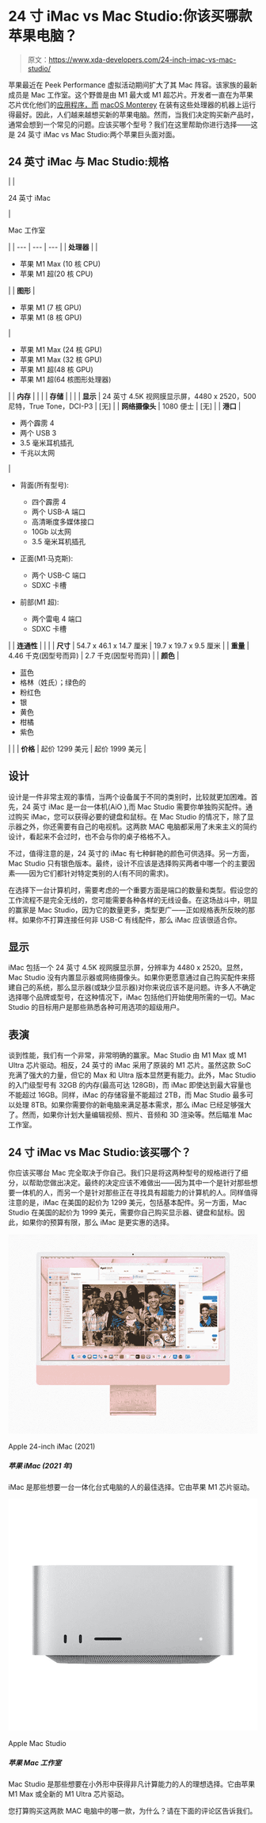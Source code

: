 # 24 寸 iMac vs Mac Studio:你该买哪款苹果电脑？

> 原文：<https://www.xda-developers.com/24-inch-imac-vs-mac-studio/>

苹果最近在 Peek Performance 虚拟活动期间扩大了其 Mac 阵容。该家族的最新成员是 Mac 工作室。这个野兽是由 M1 最大或 M1 超芯片。开发者一直在为苹果芯片优化他们的[应用程序，而](https://www.xda-developers.com/best-apps-apple-silicon/) [macOS Monterey](https://www.xda-developers.com/macos-monterey) 在装有这些处理器的机器上运行得最好。因此，人们越来越想买新的苹果电脑。然而，当我们决定购买新产品时，通常会想到一个常见的问题。应该买哪个型号？我们在这里帮助你进行选择——这是 24 英寸 iMac vs Mac Studio:两个苹果巨头面对面。

## 24 英寸 iMac 与 Mac Studio:规格

|  | 

24 英寸 iMac

 | 

Mac 工作室

 |
| --- | --- | --- |
| **处理器** |  | 

*   苹果 M1 Max (10 核 CPU)
*   苹果 M1 超(20 核 CPU)

 |
| **图形** | 

*   苹果 M1 (7 核 GPU)
*   苹果 M1 (8 核 GPU)

 | 

*   苹果 M1 Max (24 核 GPU)
*   苹果 M1 Max (32 核 GPU)
*   苹果 M1 超(48 核 GPU)
*   苹果 M1 超(64 核图形处理器)

 |
| **内存** |  |  |
| **存储** |  |  |
| **显示** | 24 英寸 4.5K 视网膜显示屏，4480 x 2520，500 尼特，True Tone，DCI-P3 | [无] |
| **网络摄像头** | 1080 便士 | [无] |
| **港口** | 

*   两个霹雳 4
*   两个 USB 3
*   3.5 毫米耳机插孔
*   千兆以太网

 | 

*   背面(所有型号):
    *   四个霹雳 4
    *   两个 USB-A 端口
    *   高清晰度多媒体接口
    *   10Gb 以太网
    *   3.5 毫米耳机插孔

*   正面(M1·马克斯):
    *   两个 USB-C 端口
    *   SDXC 卡槽

*   前部(M1 超):
    *   两个雷电 4 端口
    *   SDXC 卡槽

 |
| **连通性** |  |  |
| **尺寸** | 54.7 x 46.1 x 14.7 厘米 | 19.7 x 19.7 x 9.5 厘米 |
| **重量** | 4.46 千克(因型号而异) | 2.7 千克(因型号而异) |
| **颜色** | 

*   蓝色
*   格林（姓氏）；绿色的
*   粉红色
*   银
*   黄色
*   柑橘
*   紫色

 |  |
| **价格** | 起价 1299 美元 | 起价 1999 美元 |

## 设计

设计是一件非常主观的事情，当两个设备属于不同的类别时，比较就更加困难。首先，24 英寸 iMac 是一台一体机(AiO ),而 Mac Studio 需要你单独购买配件。通过购买 iMac，您可以获得必要的键盘和鼠标。在 Mac Studio 的情况下，除了显示器之外，你还需要有自己的电视机。这两款 MAC 电脑都采用了未来主义的简约设计，看起来不会过时，也不会与你的桌子格格不入。

不过，值得注意的是，24 英寸的 iMac 有七种鲜艳的颜色可供选择。另一方面，Mac Studio 只有银色版本。最终，设计不应该是选择购买两者中哪一个的主要因素——因为它们都针对特定类别的人(有不同的需求)。

在选择下一台计算机时，需要考虑的一个重要方面是端口的数量和类型。假设您的工作流程不是完全无线的，您可能需要各种各样的无线设备。在这场战斗中，明显的赢家是 Mac Studio，因为它的数量更多，类型更广——正如规格表所反映的那样。如果你不打算连接任何非 USB-C 有线配件，那么 iMac 应该很适合你。

## 显示

iMac 包括一个 24 英寸 4.5K 视网膜显示屏，分辨率为 4480 x 2520。显然，Mac Studio 没有内置显示器或网络摄像头。如果你更愿意通过自己购买配件来搭建自己的系统，那么显示器(或缺少显示器)对你来说应该不是问题。许多人不确定选择哪个品牌或型号，在这种情况下，iMac 包括他们开始使用所需的一切。Mac Studio 的目标用户是那些熟悉各种可用选项的超级用户。

## 表演

谈到性能，我们有一个非常，非常明确的赢家。Mac Studio 由 M1 Max 或 M1 Ultra 芯片驱动。相反，24 英寸的 iMac 采用了原装的 M1 芯片。虽然这款 SoC 充满了强大的力量，但它的 Max 和 Ultra 版本显然更有能力。此外，Mac Studio 的入门级型号有 32GB 的内存(最高可达 128GB)，而 iMac 即使达到最大容量也不能超过 16GB。同样，iMac 的存储容量不能超过 2TB，而 Mac Studio 最多可以处理 8TB。如果你需要你的新电脑来满足基本需求，那么 iMac 已经足够强大了。然而，如果你计划大量编辑视频、照片、音频和 3D 渲染等。然后瞄准 Mac 工作室。

## 24 寸 iMac vs Mac Studio:该买哪个？

你应该买哪台 Mac 完全取决于你自己。我们只是将这两种型号的规格进行了细分，以帮助您做出决定。最终的决定应该不难做出——因为其中一个是针对那些想要一体机的人，而另一个是针对那些正在寻找具有超能力的计算机的人。同样值得注意的是，iMac 在美国的起价为 1299 美元，包括基本配件。另一方面，Mac Studio 在美国的起价为 1999 美元，需要你自己购买显示器、键盘和鼠标。因此，如果你的预算有限，那么 iMac 是更实惠的选择。

 <picture>![The 24-inch iMac is the perfect option for those who want an all-in-one desktop computer. It packs the Apple M1 chip.](img/38d6ec204e7d829b2f54c20a3ebf9a85.png)</picture> 

Apple 24-inch iMac (2021)

##### 苹果 iMac (2021 年)

iMac 是那些想要一台一体化台式电脑的人的最佳选择。它由苹果 M1 芯片驱动。

 <picture>![The Mac Studio packs either the Apple M1 Max or the all-new M1 Ultra chip. It is available in Silver only and starts at $1,999.](img/392684136c949a55235af951343b88f8.png)</picture> 

Apple Mac Studio

##### 苹果 Mac 工作室

Mac Studio 是那些想要在小外形中获得非凡计算能力的人的理想选择。它由苹果 M1 Max 或全新的 M1 Ultra 芯片驱动。

您打算购买这两款 MAC 电脑中的哪一款，为什么？请在下面的评论区告诉我们。